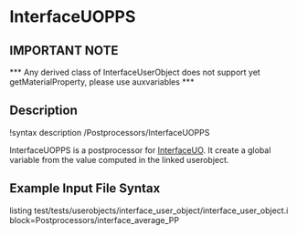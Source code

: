 # InterfaceUOPPS

## IMPORTANT NOTE
*** Any derived class of InterfaceUserObject does not support yet getMaterialProperty, please use auxvariables ***

## Description
!syntax description /Postprocessors/InterfaceUOPPS

InterfaceUOPPS is a postprocessor for [InterfaceUO](/InterfaceUO.md).
It create a global variable from the value computed in the linked userobject.

## Example Input File Syntax

listing test/tests/userobjects/interface_user_object/interface_user_object.i block=Postprocessors/interface_average_PP
